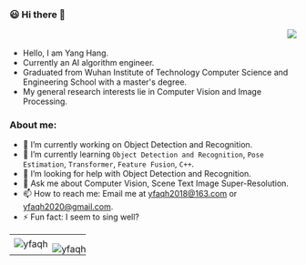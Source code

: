 ### 😃 Hi there 👋 <p align="right">![](https://komarev.com/ghpvc/?username=yfaqh&label=Total+visitors&color=blueviolet&style=plastic)</p>
- Hello, I am Yang Hang.
- Currently an AI algorithm engineer.
- Graduated from Wuhan Institute of Technology Computer Science and Engineering School with a master's degree.
- My general research interests lie in Computer Vision and Image Processing.

<!-- 
**yfaqh/yfaqh** is a ✨ _special_ ✨ repository because its `README.md` (this file) appears on your GitHub profile.

Here are some ideas to get you started: -->

### About me:
<!-- - 🔭 I’m currently working on Scene Text Image Super-Resolution problems with text priors. -->
<!-- - 👯 I’m looking to collaborate on Text or Document related research. -->
<!-- - 🤔 I’m looking for help with prior information coding. -->
<!-- - 👯 I’m looking to collaborate on Object Detection and Recognition related research. -->
- 🔭 I’m currently working on Object Detection and Recognition.
- 🌱 I’m currently learning `Object Detection and Recognition`, `Pose Estimation`, `Transformer`, `Feature Fusion`, `C++`.
- 🤔 I’m looking for help with Object Detection and Recognition.
- 💬 Ask me about Computer Vision, Scene Text Image Super-Resolution.
- 📫 How to reach me: Email me at yfaqh2018@163.com or yfaqh2020@gmail.com.
- ⚡ Fun fact: I seem to sing well?
<!-- - 😄 Pronouns:  -->

<table>
 <tr>
    <td>
        <img align="center" src="https://github-readme-stats.vercel.app/api?username=yfaqh&show_icons=true"
        alt="yfaqh" />
    </td>
    <td style="padding: 15px 0px 0px 0px;">
        <img align="center" src="https://github-readme-stats.vercel.app/api/top-langs/?username=yfaqh&show_icons=true&layout=compact"
        alt="yfaqh" />
    </td>
 </tr>
</table>

<!-- 
[![yfaqh's GitHub stats](https://github-readme-stats.vercel.app/api?username=yfaqh)](https://github.com/yfaqh)

[![yfaqh's Top Langs](https://github-readme-stats.vercel.app/api/top-langs/?username=yfaqh&show_icons=true&layout=compact)](https://github.com/yfaqh) -->
